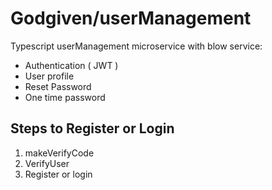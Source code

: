 # Godgiven/userManagement

Typescript userManagement microservice with blow service:

- Authentication ( JWT )
- User profile
- Reset Password
- One time password

## Steps to Register or Login

1. makeVerifyCode
2. VerifyUser
3. Register or login
